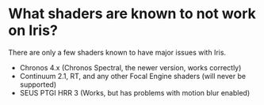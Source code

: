 # What shaders are known to not work on Iris?

There are only a few shaders known to have major issues with Iris.

- Chronos 4.x (Chronos Spectral, the newer version, works correctly)
- Continuum 2.1, RT, and any other Focal Engine shaders (will never be supported)
- SEUS PTGI HRR 3 (Works, but has problems with motion blur enabled)
